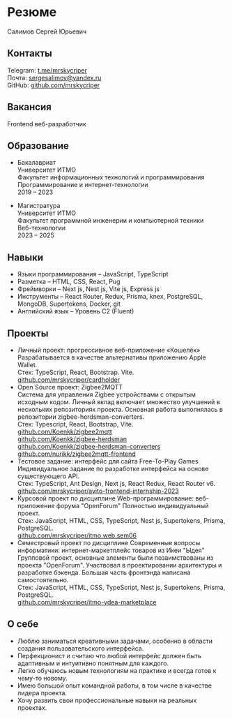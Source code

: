 # Резюме

Салимов Сергей Юрьевич

## Контакты

Telegram: [t.me/mrskycriper](https://t.me/mrskycriper)  
Почта: [sergesalimov@yandex.ru](mailto:sergesalimov@yandex.ru)  
GitHub: [github.com/mrskycriper](https://github.com/mrskycriper)  

## Вакансия

Frontend веб-разработчик

## Образование

- Бакалавриат  
Университет ИТМО  
Факультет информационных технологий и программирования  
Программирование и интернет-технологии  
2019 – 2023

- Магистратура  
Университет ИТМО  
Факультет программной инженерии и компьютерной техники  
Веб-технологии  
2023 – 2025  

## Навыки
- Языки программирования – JavaScript, TypeScript
- Разметка – HTML, CSS, React, Pug
- Фреймворки – Next js, Nest js, Vite js, Express js
- Инструменты – React Router, Redux, Prisma, knex, PostgreSQL, MongoDB, Supertokens, Docker, git
- Английский язык – Уровень C2 (Fluent)

## Проекты

- Личный проект: прогрессивное веб-приложение «Кошелёк»
Разрабатывается в качестве альтернативы приложению Apple Wallet.  
Стек: TypeScript, React, Bootstrap. Vite.  
[github.com/mrskycriper/cardholder](https://github.com/mrskycriper/cardholder)  
- Open Source проект: Zigbee2MQTT  
Система для управления Zigbee устройствами с открытым исходным кодом. Личный вклад включает множество улучшений в нескольких репозиториях проекта. Основная работа выполнялась в репозитории zigbee-herdsman-converters.  
Стек: Typescript, React, Bootstrap, Vite.  
[github.com/Koenkk/zigbee2mqtt](https://github.com/Koenkk/zigbee2mqtt)  
[github.com/Koenkk/zigbee-herdsman](https://github.com/Koenkk/zigbee-herdsman)  
[github.com/Koenkk/zigbee-herdsman-converters](https://github.com/Koenkk/zigbee-herdsman-converters)  
[github.com/nurikk/zigbee2mqtt-frontend](https://github.com/nurikk/zigbee2mqtt-frontend)  
- Тестовое задание: интерфейс для сайта Free-To-Play Games  
Индивидуальное задание по разработке интерфейса на основе существующего API.  
Стек: TypeScript, Ant Design, Next js, React Redux, React Router v6.  
[github.com/mrskycriper/avito-frontend-internship-2023](https://github.com/mrskycriper/avito-frontend-internship-2023)  
- Курсовой проект по дисциплине Web-программирование: веб-приложение форума "OpenForum" Полностью индивидуальный проект.  
Стек: JavaScript, HTML, CSS, TypeScript, Nest js, Supertokens, Prisma, PostgreSQL.  
[github.com/mrskycriper/itmo.web.sem06](https://github.com/mrskycriper/itmo.web.sem06)  
- Семестровый проект по дисциплине Современные вопросы информатики: интернет-маркетплейс товаров из Икеи "Ыдея"  
Групповой проект, основные элементы были позаимствованы из проекта "OpenForum". Участвовал в проектировании архитектуры и разработке бэкенда. Большая часть фронтэнда написана самостоятельно.  
Стек: JavaScript, HTML, CSS, TypeScript, Nest js, Supertokens, Prisma, PostgreSQL.  
[github.com/mrskycriper/itmo-ydea-marketplace](https://github.com/mrskycriper/itmo-ydea-marketplace)  

## О себе
- Люблю заниматься креативными задачами, особенно в области создания пользовательского интерфейса.
- Перфекционист и считаю что любой интерфейс должен быть адаптивным и интуитивно понятным для каждого.
- Легко обучаюсь новым технологиям на практике и всегда готов к чему-то новому.
- Имею большой опыт командной работы, в том числе в качестве лидера проекта.
- Хочу развить свои профессиональные навыки на реальных проектах.